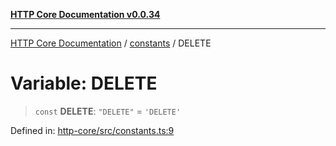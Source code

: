 [**HTTP Core Documentation v0.0.34**](../../README.md)

***

[HTTP Core Documentation](../../modules.md) / [constants](../README.md) / DELETE

# Variable: DELETE

> `const` **DELETE**: `"DELETE"` = `'DELETE'`

Defined in: [http-core/src/constants.ts:9](https://github.com/stonemjs/http-core/blob/8d2f265873c2a6f093cdaa7580ed7328bd078613/src/constants.ts#L9)
